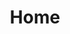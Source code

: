 ---
title: "Home"

content_blocks:
    # An example of using bookshop via array structures.
    # On CloudCannon, these structures are configured automatically for you.
    # To follow this array being rendered, see layouts/_default/baseof.html
  - _bookshop_name: "sections/welcome"
    heading: "Hello"
    content: "Welcome to this hugo, bookshop, and alpine.js template"
---